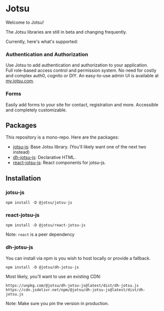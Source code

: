 # Jotsu

Welcome to Jotsu!

The Jotsu libraries are still in beta and changing frequently.

Currently, here's what's supported:

### Authentication and Authorization
Use Jotsu to add authentication and authorization to your application.   
Full role-based access control and permission system.  No need for costly and complex auth0, cognito or DIY. 
An easy-to-use admin UI is available at [my.jotsu.com](https://my.jotsu.com/login).

### Forms
Easily add forms to your site for contact, registration and more.   Accessible and completely customizable.

## Packages
This repository is a mono-repo.   Here are the packages:

* [jotsu-js](packages/jotsu-js): Base Jotsu library.   (You'll likely want one of the next two instead)
* [dh-jotsu-js](packages/dh-jotsu-js): Declarative HTML.
* [react-jotsu-js](packages/react-jotsu-js): React components for jotsu-js.

## Installation

### jotsu-js
```shell
npm install -D @jotsu/jotsu-js
```

### react-jotsu-js
```shell
npm install -D @jotsu/react-jotsu-js
```
Note: `react` is a peer dependency

### dh-jotsu-js
You can install via npm is you wish to host locally or provide a fallback.
```shell
npm install -D @jotsu/dh-jotsu-js
```

Most likely, you'll want to use an existing CDN:
```shell
https://unpkg.com/@jotsu/dh-jotsu-js@latest/dist/dh-jotsu.js
https://cdn.jsdelivr.net/npm/@jotsu/dh-jotsu-js@latest/dist/dh-jotsu.js
```
Note: Make sure you pin the version in production.
